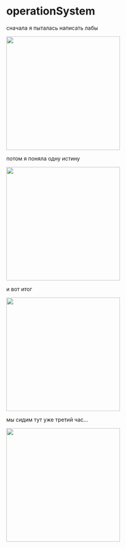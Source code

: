 # operationSystem
сначала я пыталась написать лабы

<img src="https://user-images.githubusercontent.com/116422832/210076184-06ad5b6f-61a7-448d-8ba5-e2bfa297e728.png" width="300" height="300"> 

потом я поняла одну истину

<img src="https://user-images.githubusercontent.com/116422832/210076153-8a2c7f9b-b13e-40d7-9a3e-cd217c22590c.png" width="300" height="300"> 

и вот итог

<img src="https://user-images.githubusercontent.com/116422832/210076234-7085fb76-cf9c-42b2-a9a1-32ae480b9fc8.png" width="300" height="300"> 

мы сидим тут уже третий час...

<img src="https://user-images.githubusercontent.com/116422832/210091075-482b1a7a-08c7-4a75-9b7e-6104f7f684c6.png" width="300" height="300"> 

